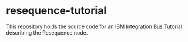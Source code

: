 # resequence-tutorial
This repository holds the source code for an IBM Integration Bus Tutorial describing the Resequence node.
